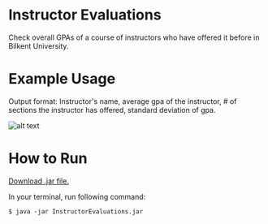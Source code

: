 # Instructor Evaluations
Check overall GPAs of a course of instructors who have offered it before in Bilkent University.

# Example Usage
Output format: Instructor's name, average gpa of the instructor, # of sections the instructor has offered, standard deviation of gpa.

![alt text](https://raw.githubusercontent.com/mertaydinbilkent/InstructorEvaluations/master/Screen%20Shot%202019-03-21%20at%2013.15.53.png)

# How to Run
[Download .jar file.](https://github.com/mertaydinbilkent/InstructorEvaluations/raw/master/InstructorEvaluations.jar)

In your terminal, run following command:
```
$ java -jar InstructorEvaluations.jar
```
